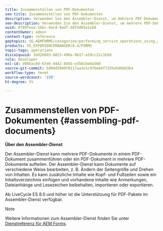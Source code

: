 ```yaml
---
title: Zusammenstellen von PDF-Dokumenten
seo-title: Zusammenstellen von PDF-Dokumenten
description: Verwenden Sie den Assembler-Dienst, um mehrere PDF-Dokumente in einem PDF-Dokument zusammenzuführen oder ein PDF-Dokument in mehrere PDF-Dokumente aufzuteilen.
seo-description: Verwenden Sie den Assembler-Dienst, um mehrere PDF-Dokumente in einem PDF-Dokument zusammenzuführen oder ein PDF-Dokument in mehrere PDF-Dokumente aufzuteilen.
uuid: 0789feea-1bbc-4acd-9ad7-ddf4d05e1c68
contentOwner: admin
content-type: reference
geptopics: SG_AEMFORMS/categories/performing_service_operations_using_apis
products: SG_EXPERIENCEMANAGER/6.4/FORMS
topic-tags: operations
discoiquuid: 3dd2b0d3-6023-490a-9b17-e29cc21c1b9d
role: Developer
exl-id: d89bac8d-67e6-4442-845b-e358cbe0a568
source-git-commit: bd94d3949f0117aa3e1c9f0e84f7293a5d6b03b4
workflow-type: tm+mt
source-wordcount: '159'
ht-degree: 5%

---
```


# Zusammenstellen von PDF-Dokumenten {#assembling-pdf-documents}

**Über den Assembler-Dienst**

Der Assembler-Dienst kann mehrere PDF-Dokumente in einem PDF-Dokument zusammenführen oder ein PDF-Dokument in mehrere PDF-Dokumente aufteilen. Der Assembler-Dienst kann Dokumente auf verschiedene Weise bearbeiten, z. B. Ändern der Seitengröße und Drehen von Inhalten. Es kann zusätzliche Inhalte wie Kopf- und Fußzeilen sowie ein Inhaltsverzeichnis einfügen und vorhandene Inhalte wie Anmerkungen, Dateianhänge und Lesezeichen beibehalten, importieren oder exportieren.

Ab LiveCycle ES 8.0 und höher ist die Unterstützung für PDF-Pakete im Assembler-Dienst verfügbar.

>[!NOTE]
>
>Weitere Informationen zum Assembler-Dienst finden Sie unter [Dienstreferenz für AEM Forms](https://www.adobe.com/go/learn_aemforms_services_63).
